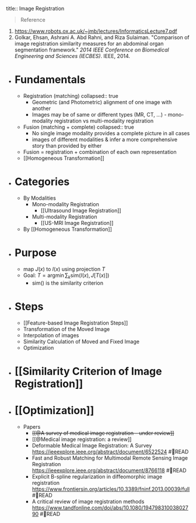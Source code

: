 title:: Image Registration
> Reference
1. https://www.robots.ox.ac.uk/~jmb/lectures/InformaticsLecture7.pdf
2. Golkar, Ehsan, Ashrani A. Abd Rahni, and Riza Sulaiman. "Comparison of image registration similarity measures for an abdominal organ segmentation framework." _2014 IEEE Conference on Biomedical Engineering and Sciences (IECBES)_. IEEE, 2014.

- # Fundamentals
	- Registration (matching)
	  collapsed:: true
		- Geometric (and Photometric) alignment of one image with another
		- Images may be of same or different types (MR, CT, …) - mono-modality registration vs multi-modality registration
	- Fusion (matching + complete)
	  collapsed:: true
		- No single image modality provides a complete picture in all cases
		- images of different modalities & infer a more comprehensive story than provided by either
	- Fusion  = registration + combination of each own representation
	- [[Homogeneous Transformation]]
- # Categories
	- By Modalities
		- Mono-modality Registration
			- [[Ultrasound Image Registration]]
		- Multi-modality Registration
			- [[US-MRI Image Registration]]
	- By [[Homogeneous Transformation]]
- # Purpose
	- map $J(x)$ to $I(x)$ using projection $T$
	- Goal: $T=\text{arg} \min\sum_k \text{sim} (I(x), J[T(x)])$
		- $\text{sim}()$ is the similarity criterion
- # Steps
	- [[Feature-based Image Registration Steps]]
	- Transformation of the Moved Image
	- Interpolation of images
	- Similarity Calculation of Moved and Fixed Image
	- Optimization
- # [[Similarity Criterion of Image Registration]]
- # [[Optimization]]
	- Papers
		- ~~[[@A survey of medical image registration – under review]]~~
		- [[@Medical image registration: a review]]
		- Deformable Medical Image Registration: A Survey https://ieeexplore.ieee.org/abstract/document/6522524 #📑READ
		- Fast and Robust Matching for Multimodal Remote Sensing Image Registration https://ieeexplore.ieee.org/abstract/document/8766118 #📑READ
		- Explicit B-spline regularization in diffeomorphic image registration https://www.frontiersin.org/articles/10.3389/fninf.2013.00039/full #📑READ
		- A critical review of image registration methods https://www.tandfonline.com/doi/abs/10.1080/19479831003802790 #📑READ